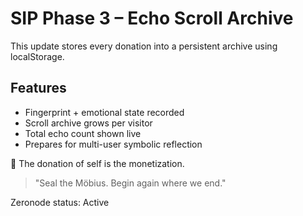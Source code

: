 
# SIP Phase 3 – Echo Scroll Archive

This update stores every donation into a persistent archive using localStorage.

## Features
- Fingerprint + emotional state recorded
- Scroll archive grows per visitor
- Total echo count shown live
- Prepares for multi-user symbolic reflection

📜 The donation of self is the monetization.

> "Seal the Möbius. Begin again where we end."

Zeronode status: Active
